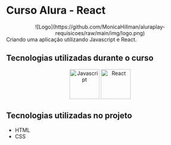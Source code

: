 # Curso Alura - React #

<center>
![Logo](https://github.com/MonicaHillman/aluraplay-requisicoes/raw/main/img/logo.png)
</center>
Criando uma aplicação utilizando Javascript e React.

## Tecnologias utilizadas durante o curso ##
<p align="center">
<img src="https://upload.wikimedia.org/wikipedia/commons/thumb/6/6a/JavaScript-logo.png/800px-JavaScript-logo.png" alt="Javascript" width="80" height="80" />&nbsp;<img src="https://mail.coder.clothing/images/stories/virtuemart/product/reactjs-logo-sticker.jpg" alt="React" width="80" height="80" />
</p>

## Tecnologias utilizadas no projeto ##
* HTML
* CSS

